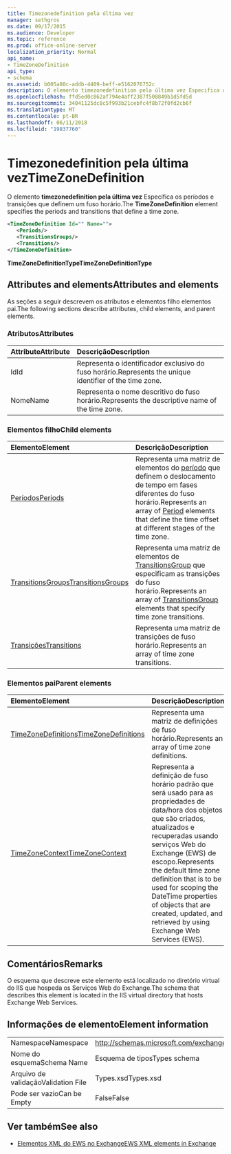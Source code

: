 ```yaml
---
title: Timezonedefinition pela última vez
manager: sethgros
ms.date: 09/17/2015
ms.audience: Developer
ms.topic: reference
ms.prod: office-online-server
localization_priority: Normal
api_name:
- TimeZoneDefinition
api_type:
- schema
ms.assetid: b005a80c-addb-4409-beff-e5162076752c
description: O elemento timezonedefinition pela última vez Especifica os períodos e transições que definem um fuso horário.
ms.openlocfilehash: ffd5ed0c862af794e4aff2387f508849b1d5fd5d
ms.sourcegitcommit: 34041125dc8c5f993b21cebfc4f8b72f0fd2cb6f
ms.translationtype: MT
ms.contentlocale: pt-BR
ms.lasthandoff: 06/11/2018
ms.locfileid: "19837760"
---
```

# <a name="timezonedefinition"></a><span data-ttu-id="42436-103">Timezonedefinition pela última vez</span><span class="sxs-lookup"><span data-stu-id="42436-103">TimeZoneDefinition</span></span>

<span data-ttu-id="42436-104">O elemento **timezonedefinition pela última vez** Especifica os períodos e transições que definem um fuso horário.</span><span class="sxs-lookup"><span data-stu-id="42436-104">The **TimeZoneDefinition** element specifies the periods and transitions that define a time zone.</span></span> 
  
```XML
<TimeZoneDefinition Id="" Name="">
   <Periods/>
   <TransitionsGroups/>
   <Transitions/>
</TimeZoneDefinition>

```

 <span data-ttu-id="42436-105">**TimeZoneDefinitionType**</span><span class="sxs-lookup"><span data-stu-id="42436-105">**TimeZoneDefinitionType**</span></span>
## <a name="attributes-and-elements"></a><span data-ttu-id="42436-106">Attributes and elements</span><span class="sxs-lookup"><span data-stu-id="42436-106">Attributes and elements</span></span>

<span data-ttu-id="42436-107">As seções a seguir descrevem os atributos e elementos filho elementos pai.</span><span class="sxs-lookup"><span data-stu-id="42436-107">The following sections describe attributes, child elements, and parent elements.</span></span>
  
### <a name="attributes"></a><span data-ttu-id="42436-108">Atributos</span><span class="sxs-lookup"><span data-stu-id="42436-108">Attributes</span></span>

|<span data-ttu-id="42436-109">**Attribute**</span><span class="sxs-lookup"><span data-stu-id="42436-109">**Attribute**</span></span>|<span data-ttu-id="42436-110">**Descrição**</span><span class="sxs-lookup"><span data-stu-id="42436-110">**Description**</span></span>|
|:-----|:-----|
|<span data-ttu-id="42436-111">Id</span><span class="sxs-lookup"><span data-stu-id="42436-111">Id</span></span>  <br/> |<span data-ttu-id="42436-112">Representa o identificador exclusivo do fuso horário.</span><span class="sxs-lookup"><span data-stu-id="42436-112">Represents the unique identifier of the time zone.</span></span>  <br/> |
|<span data-ttu-id="42436-113">Nome</span><span class="sxs-lookup"><span data-stu-id="42436-113">Name</span></span>  <br/> |<span data-ttu-id="42436-114">Representa o nome descritivo do fuso horário.</span><span class="sxs-lookup"><span data-stu-id="42436-114">Represents the descriptive name of the time zone.</span></span>  <br/> |
   
### <a name="child-elements"></a><span data-ttu-id="42436-115">Elementos filho</span><span class="sxs-lookup"><span data-stu-id="42436-115">Child elements</span></span>

|<span data-ttu-id="42436-116">**Elemento**</span><span class="sxs-lookup"><span data-stu-id="42436-116">**Element**</span></span>|<span data-ttu-id="42436-117">**Descrição**</span><span class="sxs-lookup"><span data-stu-id="42436-117">**Description**</span></span>|
|:-----|:-----|
|[<span data-ttu-id="42436-118">Períodos</span><span class="sxs-lookup"><span data-stu-id="42436-118">Periods</span></span>](periods.md) <br/> |<span data-ttu-id="42436-119">Representa uma matriz de elementos do [período](period.md) que definem o deslocamento de tempo em fases diferentes do fuso horário.</span><span class="sxs-lookup"><span data-stu-id="42436-119">Represents an array of [Period](period.md) elements that define the time offset at different stages of the time zone.</span></span>  <br/> |
|[<span data-ttu-id="42436-120">TransitionsGroups</span><span class="sxs-lookup"><span data-stu-id="42436-120">TransitionsGroups</span></span>](transitionsgroups.md) <br/> |<span data-ttu-id="42436-121">Representa uma matriz de elementos de [TransitionsGroup](transitionsgroup.md) que especificam as transições do fuso horário.</span><span class="sxs-lookup"><span data-stu-id="42436-121">Represents an array of [TransitionsGroup](transitionsgroup.md) elements that specify time zone transitions.</span></span>  <br/> |
|[<span data-ttu-id="42436-122">Transições</span><span class="sxs-lookup"><span data-stu-id="42436-122">Transitions</span></span>](transitions.md) <br/> |<span data-ttu-id="42436-123">Representa uma matriz de transições de fuso horário.</span><span class="sxs-lookup"><span data-stu-id="42436-123">Represents an array of time zone transitions.</span></span>  <br/> |
   
### <a name="parent-elements"></a><span data-ttu-id="42436-124">Elementos pai</span><span class="sxs-lookup"><span data-stu-id="42436-124">Parent elements</span></span>

|<span data-ttu-id="42436-125">**Elemento**</span><span class="sxs-lookup"><span data-stu-id="42436-125">**Element**</span></span>|<span data-ttu-id="42436-126">**Descrição**</span><span class="sxs-lookup"><span data-stu-id="42436-126">**Description**</span></span>|
|:-----|:-----|
|[<span data-ttu-id="42436-127">TimeZoneDefinitions</span><span class="sxs-lookup"><span data-stu-id="42436-127">TimeZoneDefinitions</span></span>](timezonedefinitions.md) <br/> |<span data-ttu-id="42436-128">Representa uma matriz de definições de fuso horário.</span><span class="sxs-lookup"><span data-stu-id="42436-128">Represents an array of time zone definitions.</span></span>  <br/> |
|[<span data-ttu-id="42436-129">TimeZoneContext</span><span class="sxs-lookup"><span data-stu-id="42436-129">TimeZoneContext</span></span>](timezonecontext.md) <br/> |<span data-ttu-id="42436-130">Representa a definição de fuso horário padrão que será usado para as propriedades de data/hora dos objetos que são criados, atualizados e recuperadas usando serviços Web do Exchange (EWS) de escopo.</span><span class="sxs-lookup"><span data-stu-id="42436-130">Represents the default time zone definition that is to be used for scoping the DateTime properties of objects that are created, updated, and retrieved by using Exchange Web Services (EWS).</span></span>  <br/> |
   
## <a name="remarks"></a><span data-ttu-id="42436-131">Comentários</span><span class="sxs-lookup"><span data-stu-id="42436-131">Remarks</span></span>

<span data-ttu-id="42436-132">O esquema que descreve este elemento está localizado no diretório virtual do IIS que hospeda os Serviços Web do Exchange.</span><span class="sxs-lookup"><span data-stu-id="42436-132">The schema that describes this element is located in the IIS virtual directory that hosts Exchange Web Services.</span></span>
  
## <a name="element-information"></a><span data-ttu-id="42436-133">Informações de elemento</span><span class="sxs-lookup"><span data-stu-id="42436-133">Element information</span></span>

|||
|:-----|:-----|
|<span data-ttu-id="42436-134">Namespace</span><span class="sxs-lookup"><span data-stu-id="42436-134">Namespace</span></span>  <br/> |http://schemas.microsoft.com/exchange/services/2006/types  <br/> |
|<span data-ttu-id="42436-135">Nome do esquema</span><span class="sxs-lookup"><span data-stu-id="42436-135">Schema Name</span></span>  <br/> |<span data-ttu-id="42436-136">Esquema de tipos</span><span class="sxs-lookup"><span data-stu-id="42436-136">Types schema</span></span>  <br/> |
|<span data-ttu-id="42436-137">Arquivo de validação</span><span class="sxs-lookup"><span data-stu-id="42436-137">Validation File</span></span>  <br/> |<span data-ttu-id="42436-138">Types.xsd</span><span class="sxs-lookup"><span data-stu-id="42436-138">Types.xsd</span></span>  <br/> |
|<span data-ttu-id="42436-139">Pode ser vazio</span><span class="sxs-lookup"><span data-stu-id="42436-139">Can be Empty</span></span>  <br/> |<span data-ttu-id="42436-140">False</span><span class="sxs-lookup"><span data-stu-id="42436-140">False</span></span>  <br/> |
   
## <a name="see-also"></a><span data-ttu-id="42436-141">Ver também</span><span class="sxs-lookup"><span data-stu-id="42436-141">See also</span></span>



- [<span data-ttu-id="42436-142">Elementos XML do EWS no Exchange</span><span class="sxs-lookup"><span data-stu-id="42436-142">EWS XML elements in Exchange</span></span>](ews-xml-elements-in-exchange.md)

